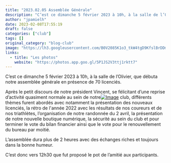 ```yaml
---
title: "2023.02.05 Assemblée Générale"
description: "C’est ce dimanche 5 février 2023 à 10h, à la salle de l’Olivier, que débuta notre assemblée générale en présence de 70 licenciés."
author: "jpamielh"
date: 2023-02-08T17:55:19
draft: false
categories: ["club"]
tags: []
original_category: "blog-club"
image: "https://lh3.googleusercontent.com/B0V2085K1o3_tkW4tgD9KfslBrDDmhcIrYmZzBkIV6Jmc-AeoHQEeGIQM_eqfZLBFW7m_YB0AP9hcl__cXeR9ETh2zOF18oA1FZCLQ_c8XExMHfNcvAEt5JzDBDbSdrmVgvYXAzH9s3lm5k2yP9gZAFwHhhUqO0tsQ5qv5CiiYTQhMhtmADtfw9owHVr8eRPVWzo9uyO16Pvt9x7LEld4QySRy8W4hQHugXi1fTB0f6xJFei9eMz-M6pzvbwHwtLewdkWPK2qbw2c_gp-g9eC4PuICMibQbbqS94PjXcccrguDk0f3Uo-tHzgtvt72ATIbY_0wP3qwVRX7kSblKnLO71JjEpgJ-4NUUKk8jgcqBQic-oj9Rt-RBbhnWC1sL3OQZ2em92dmbE8QsPLZOhldSH9UmYXNrd01eMLTEmETVx9CtndsyaAQcMnbP_wsByh5GBj8IixXHUHYeVPFWv5q616rNuboegDrIqgQH_3Byv3uBPwevkeKi6c7GVD2J6Y9qx27gP1EAK0AreKcTunwpsh4gnXWMehXX-EYPEOD-ozqRRy4FH0eIXKP4lfgICTW1p8TflBAc-ldpGjEu57J0X5a8QmX1ZzkRf0gER6Glv5-V75tE7Q_yAHiNM2TBqsI8qGU2845-fV1MN0ByZIeh67AE6GFi8Wpd7LHtXGEZTJiH2uy9yRBV5CBS-medY0wjSvpMJeV3p8djNk5CipWrV2DQisNjQth6ZPf0n3Cl91o294dBFNYiPtNkR8e59nevDof17cXEo_9ZIJiBeZ8cgoiO3C06JhlI2la-osQhVM8ZaCB65sjdE3Du83HId4QbQ99bYqTy11O5q9bJthVIjY4rWrNh75qW-imRDiA9hoI5BJ5EYgW8Vyl5DKplv8oA_qqqWECKARzjZe0gchfcKVK5o9Sb4mgDdSI-yepXg-9CJfA=w1255-h706-s-no?authuser=0"
links:
  - title: "Les photos"
    website: "https://photos.app.goo.gl/5P1JS2V3ttj1rktt7"
---
```


C’est ce dimanche 5 février 2023 à 10h, à la salle de l’Olivier, que débuta notre assemblée générale en présence de 70 licenciés.

<!--more-->

Après le petit discours de notre président Vincent, se félicitant d’une reprise d’activité quasiment normale au sein de notre[![Image](https://lh3.googleusercontent.com/i7-Hyt8iFEoizY9gukCBPpQHfOfStP3aZBILyvoNeyaveH1sqYDiPyu33zco0fx_Gsx8xANhqE9-zb_woH6xh6nvuEL9zgGWZwbcaroG_OQ74FP1FNeEb9zTsB6CnymBTCqdjkb7L6wi4AZyqmYhJ3BeG4s_a-YADTe3U-UVeouZdEowBGNESAn2EPCZVDZwebGmTZwce0lMHtgWTBOdy8tqsP4-AGLF55HhNK6_5myCJU1q302JHaYsP3hfZ_NFRaqgFdzWMaNn9WZ9ZThq68T6fVt64G-zqyP_FL5eiDEHCEjYxLqg_hmq2IVkDHQ33Ckt8sbpvEWvnKvWMBq-CKGxeyy9KygssDDmNZw99V-2RWdsXTdMGvs7TpfNcwJ4EfXw3uTzDswXKMb_R1cr47_cjCA6LCQYpmQIgm4G5VkY16GZQtdlqEycBVTJQ3KemnRbSeJ7FiH-h1n837ANT6iIdGRLb7J4kycYk-pHLIHaA_PDNDrFBKY03Gm4DkmFgNbFKZBaFDdy_Pl87_sKmB5ug25L3dcXlgXPSSC-eV0mBOp-qPhWBVYK2eijBP7qliP4V6HQ1-z0dX3w1xtHWuBJMM5mJVegVJFZUfxqs9tOOSUi7gFcX_N07i37jookcxiHyXIauhteO4ZokR-ATFYk07sio3YATGFCTvDmEQcTvenP3Gd_kZgnK6K68J4QvcupjGEGtrV9ZOldI24SsLh4A203OwtzIYI8HhTeEEUE9gUcRrjNpe_BRTveP6qZ4Eqmb3YavLp8nQiz0cpK5BUMFpHGFXfqudLlIagp_5HWBTJxQqCdjWBM_XjcCZXkeqAmGnmmEauxjpqyVskffuY1Ja7E3QrFkoAePKbaj1t8xpTR6Y9OJkA2tO56qdaJk8yOxdkgpss70Guo8aBpw3Y0BmarKCkhBG3yF0D_RG610HIsYg=w1044-h783-s-no?authuser=0)](https://photos.app.goo.gl/5P1JS2V3ttj1rktt7) club, différents thèmes furent abordés avec notamment la présentation des nouveaux licenciés, la rétro de l'année 2022 avec les résultats de nos coureurs et de nos triathlètes, l’organisation de notre randonnée du 2 avril, la présentation de notre nouvelle boutique numérique, la sécurité au sein du club et pour terminer le vote du bilan financier ainsi que le vote pour le renouvellement du bureau par moitié.

L’assemblée dura plus de 2 heures avec des échanges riches et toujours dans la bonne humeur.

C’est donc vers 12h30 que fut proposé le pot de l’amitié aux participants.
